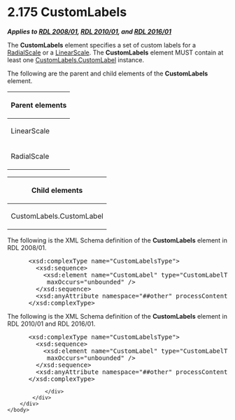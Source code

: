 <html dir="LTR" xmlns:mshelp="http://msdn.microsoft.com/mshelp" xmlns:ddue="http://ddue.schemas.microsoft.com/authoring/2003/5" xmlns:xlink="http://www.w3.org/1999/xlink" xmlns:tool="http://www.microsoft.com/tooltip">
    <head>
        <meta http-equiv="Content-Type" content="text/html; CHARSET=utf-8"></meta>
        <meta name="save" content="history"></meta>
        <title>2.175 CustomLabels</title>
        <xml>
            <mshelp:toctitle title="2.175 CustomLabels"></mshelp:toctitle>
            <mshelp:rltitle title="[MS-RDL]: CustomLabels"></mshelp:rltitle>
            <mshelp:keyword index="A" term="b563b913-9d20-4bc8-b366-4558c8ca280f"></mshelp:keyword>
            <mshelp:attr name="DCSext.ContentType" value="open specification"></mshelp:attr>
            <mshelp:attr name="AssetID" value="b563b913-9d20-4bc8-b366-4558c8ca280f"></mshelp:attr>
            <mshelp:attr name="TopicType" value="kbRef"></mshelp:attr>
            <mshelp:attr name="DCSext.Title" value="[MS-RDL]: CustomLabels" />
        </xml>
    </head>
    <body>
        <div id="header">
            <h1 class="heading">2.175 CustomLabels</h1>
        </div>
        <div id="mainSection">
            <div id="mainBody">
                <div id="allHistory" class="saveHistory"></div>
                <div id="sectionSection0" class="section" name="collapseableSection">
                    

<p><b><i>Applies to </i></b><a href="1e855f94-4617-47e4-b89e-0856c6cb420f.md"><b><i>RDL 2008/01</i></b></a><b><i>,
</i></b><a href="3428e690-a348-4ec7-8a6a-8efb42d2cdee.md"><b><i>RDL 2010/01</i></b></a><b><i>,
and </i></b><a href="52ce3983-2bfc-4e72-9359-42aaf5fe4509.md"><b><i>RDL 2016/01</i></b></a></p>

<p>The <b>CustomLabels</b> element specifies a set of custom
labels for a <a href="86468d9f-c561-4b50-a689-5dfccfde8495.md">RadialScale</a>
or a <a href="744f8b40-7ad5-4652-94a1-76ae5df59389.md">LinearScale</a>. The <b>CustomLabels</b>
element MUST contain at least one <a href="6794cf7b-8f18-4c3d-b750-0b1a954810ab.md">CustomLabels.CustomLabel</a>
instance. </p>

<p>The following are the parent and child elements of the <b>CustomLabels</b>
element.</p>

<table>
 <thead>
  <tr>
   <th>
   <p>Parent elements</p>
   </th>
  </tr>
 </thead>
 <tr>
  <td>
  <p>LinearScale</p>
  </td>
 </tr>
 <tr>
  <td>
  <p>RadialScale</p>
  </td>
 </tr>
</table>

<p> </p>

<table>
 <thead>
  <tr>
   <th>
   <p>Child elements</p>
   </th>
  </tr>
 </thead>
 <tr>
  <td>
  <p>CustomLabels.CustomLabel</p>
  </td>
 </tr>
</table>

<p>The following is the XML Schema definition of the <b>CustomLabels</b>
element in RDL 2008/01.</p>

<dl>
<dd>
<div><pre> &lt;xsd:complexType name=&quot;CustomLabelsType&quot;&gt;
   &lt;xsd:sequence&gt;
     &lt;xsd:element name=&quot;CustomLabel&quot; type=&quot;CustomLabelType&quot; minOccurs=&quot;1&quot; 
      maxOccurs=&quot;unbounded&quot; /&gt;
   &lt;/xsd:sequence&gt;
   &lt;xsd:anyAttribute namespace=&quot;##other&quot; processContents=&quot;skip&quot; /&gt;
 &lt;/xsd:complexType&gt;
</pre></div>
</dd></dl>

<p>The following is the XML Schema definition of the <b>CustomLabels</b>
element in RDL 2010/01 and RDL 2016/01.</p>

<dl>
<dd>
<div><pre> &lt;xsd:complexType name=&quot;CustomLabelsType&quot;&gt;
   &lt;xsd:sequence&gt;
     &lt;xsd:element name=&quot;CustomLabel&quot; type=&quot;CustomLabelType&quot; minOccurs=&quot;1&quot; 
      maxOccurs=&quot;unbounded&quot; /&gt;
   &lt;/xsd:sequence&gt;
   &lt;xsd:anyAttribute namespace=&quot;##other&quot; processContents=&quot;lax&quot; /&gt;
 &lt;/xsd:complexType&gt;
</pre></div>
</dd></dl>


                </div>
            </div>
        </div>
    </body>
</html>